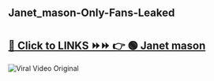 
 ## Janet_mason-Only-Fans-Leaked

# <h2><a href="https://clipsfans.com/Janet_mason&ref=git">🔗 Click to LINKS ⏩⏩ 👉 🟢 Janet mason </a></h2>

<a href="https://clipsfans.com/Janet_mason&ref=git" rel="nofollow" data-target="animated-image.originalLink"><img src="https://i.ibb.co.com/xMMVF88/686577567.gif" alt="Viral Video Original" style="max-width: 100%; display: inline-block;" data-target="animated-image.originalImage"></a>
